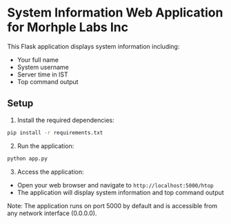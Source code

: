 # System Information Web Application for Morhple Labs Inc

This Flask application displays system information including:
- Your full name
- System username
- Server time in IST
- Top command output

## Setup

1. Install the required dependencies:
```bash
pip install -r requirements.txt
```

2. Run the application:
```bash
python app.py
```

3. Access the application:
- Open your web browser and navigate to `http://localhost:5000/htop`
- The application will display system information and top command output

Note: The application runs on port 5000 by default and is accessible from any network interface (0.0.0.0). 